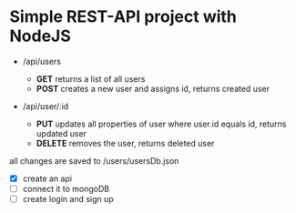 # Simple REST-API project with NodeJS

* /api/users
  * **GET** returns a list of all users
  * **POST** creates a new user and assigns id, returns created user

* /api/user/:id
  * **PUT** updates all properties of user where user.id equals id, returns updated user
  * **DELETE** removes the user, returns deleted user

all changes are saved to /users/usersDb.json

* [x] create an api
* [ ] connect it to mongoDB
* [ ] create login and sign up